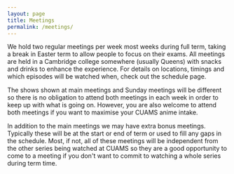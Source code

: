 ```yaml
---
layout: page
title: Meetings
permalink: /meetings/
---
```

We hold two regular meetings per week most weeks during full term, taking a break in Easter
term to allow people to focus on their exams. All meetings are held in a Cambridge college
somewhere (usually Queens) with snacks and drinks to enhance the experience. For details
on locations, timings and which episodes will be watched when, check out the schedule page.

The shows shown at main meetings and Sunday meetings will be different so there is no
obligation to attend both meetings in each week in order to keep up with what is going on.
However, you are also welcome to attend both meetings if you want to maximise your CUAMS
anime intake.

In addition to the main meetings we may have extra bonus meetings. Typically these will be
at the start or end of term or used to fill any gaps in the schedule. Most, if not, all of
these meetings will be independent from the other series being watched at CUAMS so they are
a good opportunity to come to a meeting if you don't want to commit to watching a whole
series during term time.
